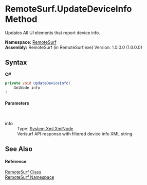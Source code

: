 # RemoteSurf.UpdateDeviceInfo Method 
 

Updates All UI elements that report device info.

**Namespace:**&nbsp;<a href="N_RemoteSurf">RemoteSurf</a><br />**Assembly:**&nbsp;RemoteSurf (in RemoteSurf.exe) Version: 1.0.0.0 (1.0.0.0)

## Syntax

**C#**<br />
``` C#
private void UpdateDeviceInfo(
	XmlNode info
)
```


#### Parameters
&nbsp;<dl><dt>info</dt><dd>Type: <a href="http://msdn2.microsoft.com/en-us/library/bxz4hfh3" target="_blank">System.Xml.XmlNode</a><br />Verisurf API response with filtered device info XML string</dd></dl>

## See Also


#### Reference
<a href="T_RemoteSurf_RemoteSurf">RemoteSurf Class</a><br /><a href="N_RemoteSurf">RemoteSurf Namespace</a><br />